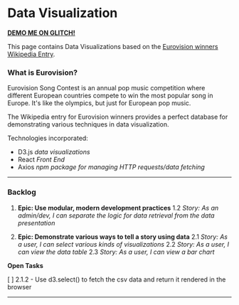 # Data Visualization

[ **DEMO ME ON GLITCH!**](https://dataviz-with-react-and-d3.glitch.me)

This page contains Data Visualizations based on the [Eurovision winners Wikipedia Entry](https://en.wikipedia.org/wiki/List_of_Eurovision_Song_Contest_winners).

### What is Eurovision? 
Eurovision Song Contest is an annual pop music competition where different European countries compete to win the most popular song in Europe. 
It's like the olympics, but just for European pop music.

The Wikipedia entry for Eurovision winners provides a perfect database for demonstrating various techniques in data visualization.

Technologies incorporated:
- D3.js *data visualizations*
- React *Front End*
- Axios *npm package for managing HTTP requests/data fetching*

---

### Backlog

1. **Epic: Use modular, modern development practices**
1.2 *Story: As an admin/dev, I can separate the logic for data retrieval from the data presentation*

2. **Epic: Demonstrate various ways to tell a story using data**
2.1 *Story: As a user, I can select various kinds of visualizations*
2.2 *Story: As a user, I can view the data table*
2.3 *Story: As a user, I can view a bar chart*

**Open Tasks**

[ ] 2.1.2 - Use d3.select() to fetch the csv data and return it rendered in the browser




---

